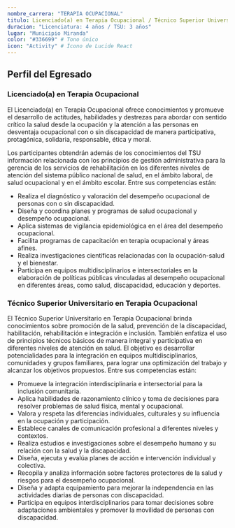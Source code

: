 ```yaml
---
nombre_carrera: "TERAPIA OCUPACIONAL"
titulo: Licenciado(a) en Terapia Ocupacional / Técnico Superior Universitario en Terapia Ocupacional"
duracion: "Licenciatura: 4 años / TSU: 3 años"
lugar: "Municipio Miranda"
color: "#336699" # Tono único
icon: "Activity" # Ícono de Lucide React
---
```


## Perfil del Egresado

### Licenciado(a) en Terapia Ocupacional

El Licenciado(a) en Terapia Ocupacional ofrece conocimientos y promueve el desarrollo de actitudes, habilidades y destrezas para abordar con sentido crítico la salud desde la ocupación y la atención a las personas en desventaja ocupacional con o sin discapacidad de manera participativa, protagónica, solidaria, responsable, ética y moral.

Los participantes obtendrán además de los conocimientos del TSU información relacionada con los principios de gestión administrativa para la gerencia de los servicios de rehabilitación en los diferentes niveles de atención del sistema público nacional de salud, en el ámbito laboral, de salud ocupacional y en el ámbito escolar. Entre sus competencias están:

- Realiza el diagnóstico y valoración del desempeño ocupacional de personas con o sin discapacidad.
- Diseña y coordina planes y programas de salud ocupacional y desempeño ocupacional.
- Aplica sistemas de vigilancia epidemiológica en el área del desempeño ocupacional.
- Facilita programas de capacitación en terapia ocupacional y áreas afines.
- Realiza investigaciones científicas relacionadas con la ocupación-salud y el bienestar.
- Participa en equipos multidisciplinarios e intersectoriales en la elaboración de políticas públicas vinculadas al desempeño ocupacional en diferentes áreas, como salud, discapacidad, educación y deportes.

### Técnico Superior Universitario en Terapia Ocupacional

El Técnico Superior Universitario en Terapia Ocupacional brinda conocimientos sobre promoción de la salud, prevención de la discapacidad, habilitación, rehabilitación e integración e inclusión. También enfatiza el uso de principios técnicos básicos de manera integral y participativa en diferentes niveles de atención en salud. El objetivo es desarrollar potencialidades para la integración en equipos multidisciplinarios, comunidades y grupos familiares, para lograr una optimización del trabajo y alcanzar los objetivos propuestos. Entre sus competencias están:

- Promueve la integración interdisciplinaria e intersectorial para la inclusión comunitaria.
- Aplica habilidades de razonamiento clínico y toma de decisiones para resolver problemas de salud física, mental y ocupacional.
- Valora y respeta las diferencias individuales, culturales y su influencia en la ocupación y participación.
- Establece canales de comunicación profesional a diferentes niveles y contextos.
- Realiza estudios e investigaciones sobre el desempeño humano y su relación con la salud y la discapacidad.
- Diseña, ejecuta y evalúa planes de acción e intervención individual y colectiva.
- Recopila y analiza información sobre factores protectores de la salud y riesgos para el desempeño ocupacional.
- Diseña y adapta equipamiento para mejorar la independencia en las actividades diarias de personas con discapacidad.
- Participa en equipos interdisciplinarios para tomar decisiones sobre adaptaciones ambientales y promover la movilidad de personas con discapacidad.
